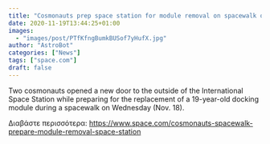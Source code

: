 ```yaml
---
title: "Cosmonauts prep space station for module removal on spacewalk out of new airlock"
date: 2020-11-19T13:44:25+01:00
images:
  - "images/post/PTfKfngBumkBUSof7yHufX.jpg"
author: "AstroBot"
categories: ["News"]
tags: ["space.com"]
draft: false
---
```


Two cosmonauts opened a new door to the outside of the International Space Station while preparing for the replacement of a 19-year-old docking module during a spacewalk on Wednesday (Nov. 18). 

Διαβάστε περισσότερα: https://www.space.com/cosmonauts-spacewalk-prepare-module-removal-space-station
